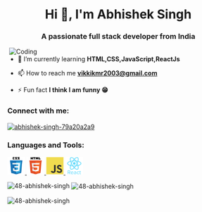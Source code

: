 

<h1 align="center">Hi 👋, I'm Abhishek Singh</h1>
<h3 align="center">A passionate full stack developer from India</h3>

<img align="right" alt="Coding" width="500" src="https://cdn.myportfolio.com/2fcfcb103788251450a8304378dffded/65198b6e-e407-4c8f-8500-6768cb35a76c_car_1x1.gif?h=cf2ee241356101c627e3efd748d598c0">


- 🌱 I’m currently learning **HTML,CSS,JavaScript,ReactJs**

- 📫 How to reach me **vikkikmr2003@gmail.com**

- ⚡ Fun fact **I think I am funny 😁**

<h3 align="left">Connect with me:</h3>
<p align="left">
<a href="https://linkedin.com/in/abhishek-singh-79a20a2a9" target="blank"><img align="center" src="https://raw.githubusercontent.com/rahuldkjain/github-profile-readme-generator/master/src/images/icons/Social/linked-in-alt.svg" alt="abhishek-singh-79a20a2a9" height="30" width="40" /></a>
</p>

<h3 align="left">Languages and Tools:</h3>
<p align="left"> <a href="https://www.w3schools.com/css/" target="_blank" rel="noreferrer"> <img src="https://raw.githubusercontent.com/devicons/devicon/master/icons/css3/css3-original-wordmark.svg" alt="css3" width="40" height="40"/> </a> <a href="https://www.w3.org/html/" target="_blank" rel="noreferrer"> <img src="https://raw.githubusercontent.com/devicons/devicon/master/icons/html5/html5-original-wordmark.svg" alt="html5" width="40" height="40"/> </a> <a href="https://developer.mozilla.org/en-US/docs/Web/JavaScript" target="_blank" rel="noreferrer"> <img src="https://raw.githubusercontent.com/devicons/devicon/master/icons/javascript/javascript-original.svg" alt="javascript" width="40" height="40"/> </a> <a href="https://reactjs.org/" target="_blank" rel="noreferrer"> <img src="https://raw.githubusercontent.com/devicons/devicon/master/icons/react/react-original-wordmark.svg" alt="react" width="40" height="40"/> </a> </p>

<p><img align="left" src="https://github-readme-stats.vercel.app/api/top-langs?username=48-abhishek-singh&show_icons=true&locale=en&layout=compact" alt="48-abhishek-singh" /></p>

<p>&nbsp;<img align="center" src="https://github-readme-stats.vercel.app/api?username=48-abhishek-singh&show_icons=true&locale=en" alt="48-abhishek-singh" /></p>

<p><img align="center" src="https://github-readme-streak-stats.herokuapp.com/?user=48-abhishek-singh&" alt="48-abhishek-singh" /></p>
